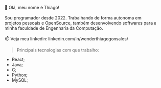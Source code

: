 👋 Olá, meu nome é Thiago! <br> <br>
Sou programador desde 2022. Trabalhando de forma autonoma em projetos pessoais e OpenSource, também desenvolvendo softwares para a minha faculdade de Engenharia da Computação. <br> <br>
📫 Veja meu linkedIn: linkedin.com/in/wenderthiagogonsales/

>Principais tecnologias com que trabalho:
* React;
* Java;
* C;
* Python;
* MySQL;

<!---
WenderG/WenderG is a ✨ special ✨ repository because its `README.md` (this file) appears on your GitHub profile.
You can click the Preview link to take a look at your changes.
--->
